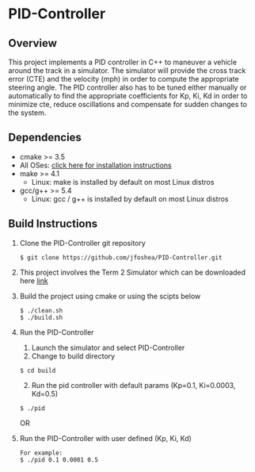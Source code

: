 # PID-Controller 

## Overview 
This project implements a PID controller in C++ to maneuver a vehicle around the track in a simulator. The simulator will provide the cross track error (CTE) and the velocity (mph) in order to compute the appropriate steering angle. The PID controller also has to be tuned either manually or automatically to find the appropriate coefficients for Kp, Ki, Kd in order to minimize cte, reduce oscillations and compensate for sudden changes to the system.

## Dependencies

* cmake >= 3.5
 * All OSes: [click here for installation instructions](https://cmake.org/install/)
* make >= 4.1
  * Linux: make is installed by default on most Linux distros
* gcc/g++ >= 5.4
  * Linux: gcc / g++ is installed by default on most Linux distros

## Build Instructions 
1. Clone the PID-Controller git repository
    ```  
    $ git clone https://github.com/jfoshea/PID-Controller.git
    ```
2. This project involves the Term 2 Simulator which can be downloaded here [link](https://github.com/udacity/self-driving-car-sim/releases)

3. Build the project using cmake or using the scipts below 
    ```  
    $ ./clean.sh 
    $ ./build.sh 
    ```
4. Run the PID-Controller 
    1. Launch the simulator and select PID-Controller 
    2. Change to build directory
    ```  
    $ cd build 
    ```
    2. Run the pid controller with default params (Kp=0.1, Ki=0.0003, Kd=0.5) 
    ```  
    $ ./pid
    ```
    OR
5. Run the PID-Controller with user defined (Kp, Ki, Kd) 
    ```  
    For example:
    $ ./pid 0.1 0.0001 0.5 
    ```
